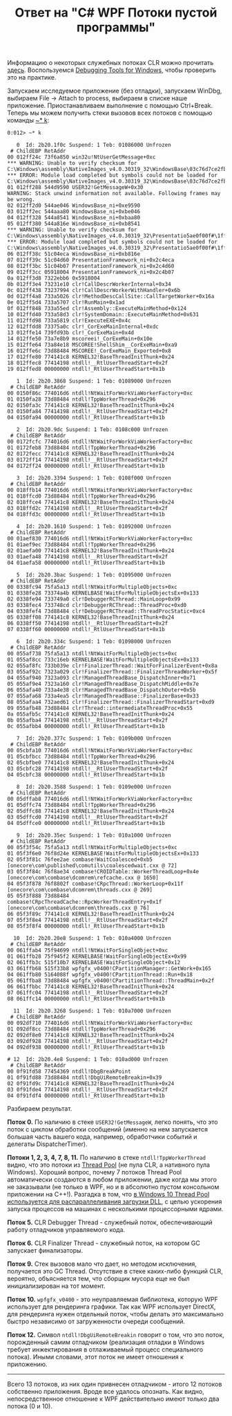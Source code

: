 ﻿---
title: "Ответ на \"C# WPF Потоки пустой программы\""
se.owner.user_id: 240512
se.owner.display_name: "MSDN.WhiteKnight"
se.owner.link: "https://ru.stackoverflow.com/users/240512/msdn-whiteknight"
se.answer_id: 946561
se.question_id: 945941
se.post_type: answer
se.score: 5
se.is_accepted: True
---
<p>Информацию о некоторых служебных потоках CLR можно прочитать <a href="https://github.com/dotnet/coreclr/blob/master/Documentation/botr/threading.md" rel="noreferrer">здесь</a>. Воспользуемся <a href="https://docs.microsoft.com/en-us/windows-hardware/drivers/debugger/" rel="noreferrer">Debugging Tools for Windows</a>, чтобы проверить это на практике.</p>

<p>Запускаем исследуемое приложение (без отладки), запускаем WinDbg, выбираем File -> Attach to process, выбираем в списке наше приложение. Приостанавливаем выполнение с помощью Ctrl+Break. Теперь мы можем получить стеки вызовов всех потоков с помощью команды <a href="https://docs.microsoft.com/en-us/windows-hardware/drivers/debugger/k--kb--kc--kd--kp--kp--kv--display-stack-backtrace-" rel="noreferrer">~* k</a>:</p>

<pre class="lang-none prettyprint-override"><code>0:012&gt; ~* k

   0  Id: 2b20.1f0c Suspend: 1 Teb: 01086000 Unfrozen
 # ChildEBP RetAddr  
00 012ff24c 73f6a850 win32u!NtUserGetMessage+0xc
*** WARNING: Unable to verify checksum for C:\Windows\assembly\NativeImages_v4.0.30319_32\WindowsBase\03c76d7ce2fb4e82a604311437d4c78e\WindowsBase.ni.dll
*** ERROR: Module load completed but symbols could not be loaded for C:\Windows\assembly\NativeImages_v4.0.30319_32\WindowsBase\03c76d7ce2fb4e82a604311437d4c78e\WindowsBase.ni.dll
01 012ff288 544d9590 USER32!GetMessageW+0x30
WARNING: Stack unwind information not available. Following frames may be wrong.
02 012ff2d0 544ae046 WindowsBase_ni+0xe9590
03 012ff2ec 544aaa80 WindowsBase_ni+0xbe046
04 012ff328 544a8541 WindowsBase_ni+0xbaa80
05 012ff380 544a816e WindowsBase_ni+0xb8541
*** WARNING: Unable to verify checksum for C:\Windows\assembly\NativeImages_v4.0.30319_32\Presentatio5ae0f00f#\1ffa8aee628840413da5d86076124375\PresentationFramework.ni.dll
*** ERROR: Module load completed but symbols could not be loaded for C:\Windows\assembly\NativeImages_v4.0.30319_32\Presentatio5ae0f00f#\1ffa8aee628840413da5d86076124375\PresentationFramework.ni.dll
06 012ff38c 51c04eca WindowsBase_ni+0xb816e
07 012ff39c 51c04d60 PresentationFramework_ni+0x2c4eca
08 012ff3bc 51c04b07 PresentationFramework_ni+0x2c4d60
09 012ff3cc 05918004 PresentationFramework_ni+0x2c4b07
0a 012ff3d8 7322ebb6 0x5918004
0b 012ff3e4 73231e10 clr!CallDescrWorkerInternal+0x34
0c 012ff438 73237994 clr!CallDescrWorkerWithHandler+0x6b
0d 012ff4a8 733a5026 clr!MethodDescCallSite::CallTargetWorker+0x16a
0e 012ff5d4 733a5707 clr!RunMain+0x1ad
0f 012ff848 733a55ed clr!Assembly::ExecuteMainMethod+0x124
10 012ffd40 733a58d3 clr!SystemDomain::ExecuteMainMethod+0x631
11 012ffd98 733a5819 clr!ExecuteEXE+0x4c
12 012ffdd8 73375a0c clr!_CorExeMainInternal+0xdc
13 012ffe14 739fd93b clr!_CorExeMain+0x4d
14 012ffe50 73a7e8b9 mscoreei!_CorExeMain+0x10e
15 012ffe64 73a84e18 MSCOREE!ShellShim__CorExeMain+0xa9
16 012ffe6c 73d88484 MSCOREE!_CorExeMain_Exported+0x8
17 012ffe80 774141c8 KERNEL32!BaseThreadInitThunk+0x24
18 012ffec8 77414198 ntdll!__RtlUserThreadStart+0x2f
19 012ffed8 00000000 ntdll!_RtlUserThreadStart+0x1b

   1  Id: 2b20.3868 Suspend: 1 Teb: 01089000 Unfrozen
 # ChildEBP RetAddr  
00 0150f86c 774016d6 ntdll!NtWaitForWorkViaWorkerFactory+0xc
01 0150fa28 73d88484 ntdll!TppWorkerThread+0x296
02 0150fa3c 774141c8 KERNEL32!BaseThreadInitThunk+0x24
03 0150fa84 77414198 ntdll!__RtlUserThreadStart+0x2f
04 0150fa94 00000000 ntdll!_RtlUserThreadStart+0x1b

   2  Id: 2b20.9dc Suspend: 1 Teb: 0108c000 Unfrozen
 # ChildEBP RetAddr  
00 0172fcfc 774016d6 ntdll!NtWaitForWorkViaWorkerFactory+0xc
01 0172feb8 73d88484 ntdll!TppWorkerThread+0x296
02 0172fecc 774141c8 KERNEL32!BaseThreadInitThunk+0x24
03 0172ff14 77414198 ntdll!__RtlUserThreadStart+0x2f
04 0172ff24 00000000 ntdll!_RtlUserThreadStart+0x1b

   3  Id: 2b20.3394 Suspend: 1 Teb: 0108f000 Unfrozen
 # ChildEBP RetAddr  
00 018ffb14 774016d6 ntdll!NtWaitForWorkViaWorkerFactory+0xc
01 018ffcd0 73d88484 ntdll!TppWorkerThread+0x296
02 018ffce4 774141c8 KERNEL32!BaseThreadInitThunk+0x24
03 018ffd2c 77414198 ntdll!__RtlUserThreadStart+0x2f
04 018ffd3c 00000000 ntdll!_RtlUserThreadStart+0x1b

   4  Id: 2b20.1610 Suspend: 1 Teb: 01092000 Unfrozen
 # ChildEBP RetAddr  
00 01aef830 774016d6 ntdll!NtWaitForWorkViaWorkerFactory+0xc
01 01aef9ec 73d88484 ntdll!TppWorkerThread+0x296
02 01aefa00 774141c8 KERNEL32!BaseThreadInitThunk+0x24
03 01aefa48 77414198 ntdll!__RtlUserThreadStart+0x2f
04 01aefa58 00000000 ntdll!_RtlUserThreadStart+0x1b

   5  Id: 2b20.3bac Suspend: 1 Teb: 01095000 Unfrozen
 # ChildEBP RetAddr  
00 0338fc94 75fa5a13 ntdll!NtWaitForMultipleObjects+0xc
01 0338fe28 73374a4b KERNELBASE!WaitForMultipleObjectsEx+0x133
02 0338fe94 733749a0 clr!DebuggerRCThread::MainLoop+0x99
03 0338fec4 733748cd clr!DebuggerRCThread::ThreadProc+0xd0
04 0338fef4 73d88484 clr!DebuggerRCThread::ThreadProcStatic+0xc4
05 0338ff08 774141c8 KERNEL32!BaseThreadInitThunk+0x24
06 0338ff50 77414198 ntdll!__RtlUserThreadStart+0x2f
07 0338ff60 00000000 ntdll!_RtlUserThreadStart+0x1b

   6  Id: 2b20.334c Suspend: 1 Teb: 01098000 Unfrozen
 # ChildEBP RetAddr  
00 055af738 75fa5a13 ntdll!NtWaitForMultipleObjects+0xc
01 055af8cc 733c16eb KERNELBASE!WaitForMultipleObjectsEx+0x133
02 055af8fc 733b039e clr!FinalizerThread::WaitForFinalizerEvent+0x8a
03 055af92c 7323a029 clr!FinalizerThread::FinalizerThreadWorker+0x5f
04 055af940 7323a093 clr!ManagedThreadBase_DispatchInner+0x71
05 055af9e4 7323a160 clr!ManagedThreadBase_DispatchMiddle+0x7e
06 055afa40 733a4e38 clr!ManagedThreadBase_DispatchOuter+0x5b
07 055afa68 733a4ea5 clr!ManagedThreadBase::FinalizerBase+0x33
08 055afaa4 732aed61 clr!FinalizerThread::FinalizerThreadStart+0xd9
09 055afb48 73d88484 clr!Thread::intermediateThreadProc+0x55
0a 055afb5c 774141c8 KERNEL32!BaseThreadInitThunk+0x24
0b 055afba4 77414198 ntdll!__RtlUserThreadStart+0x2f
0c 055afbb4 00000000 ntdll!_RtlUserThreadStart+0x1b

   7  Id: 2b20.377c Suspend: 1 Teb: 0109b000 Unfrozen
 # ChildEBP RetAddr  
00 05cbfa10 774016d6 ntdll!NtWaitForWorkViaWorkerFactory+0xc
01 05cbfbcc 73d88484 ntdll!TppWorkerThread+0x296
02 05cbfbe0 774141c8 KERNEL32!BaseThreadInitThunk+0x24
03 05cbfc28 77414198 ntdll!__RtlUserThreadStart+0x2f
04 05cbfc38 00000000 ntdll!_RtlUserThreadStart+0x1b

   8  Id: 2b20.3588 Suspend: 1 Teb: 0109e000 Unfrozen
 # ChildEBP RetAddr  
00 05dffab8 774016d6 ntdll!NtWaitForWorkViaWorkerFactory+0xc
01 05dffc74 73d88484 ntdll!TppWorkerThread+0x296
02 05dffc88 774141c8 KERNEL32!BaseThreadInitThunk+0x24
03 05dffcd0 77414198 ntdll!__RtlUserThreadStart+0x2f
04 05dffce0 00000000 ntdll!_RtlUserThreadStart+0x1b

   9  Id: 2b20.35ec Suspend: 1 Teb: 010a1000 Unfrozen
 # ChildEBP RetAddr  
00 05f3f54c 75fa5a13 ntdll!NtWaitForMultipleObjects+0xc
01 05f3f6e0 76f8d24e KERNELBASE!WaitForMultipleObjectsEx+0x133
02 05f3f81c 76fee2ae combase!WaitCoalesced+0xb5 [onecore\com\published\comutils\coalescedwait.cxx @ 72] 
03 05f3f84c 76f8ae34 combase!CROIDTable::WorkerThreadLoop+0x4e [onecore\com\combase\dcomrem\refcache.cxx @ 1650] 
04 05f3f878 76f8802f combase!CRpcThread::WorkerLoop+0x11f [onecore\com\combase\dcomrem\threads.cxx @ 269] 
05 05f3f888 73d88484 combase!CRpcThreadCache::RpcWorkerThreadEntry+0x1f [onecore\com\combase\dcomrem\threads.cxx @ 76] 
06 05f3f89c 774141c8 KERNEL32!BaseThreadInitThunk+0x24
07 05f3f8e4 77414198 ntdll!__RtlUserThreadStart+0x2f
08 05f3f8f4 00000000 ntdll!_RtlUserThreadStart+0x1b

  10  Id: 2b20.20e8 Suspend: 1 Teb: 010a4000 Unfrozen
 # ChildEBP RetAddr  
00 061ffab4 75f94699 ntdll!NtWaitForSingleObject+0xc
01 061ffb28 75f945f2 KERNELBASE!WaitForSingleObjectEx+0x99
02 061ffb3c 515f10b7 KERNELBASE!WaitForSingleObject+0x12
03 061ffb68 515f33b8 wpfgfx_v0400!CPartitionManager::GetWork+0x165
04 061ffb80 5164088f wpfgfx_v0400!CPartitionThread::Run+0x18
05 061ffba8 73d88484 wpfgfx_v0400!CPartitionThread::ThreadMain+0x2f
06 061ffbbc 774141c8 KERNEL32!BaseThreadInitThunk+0x24
07 061ffc04 77414198 ntdll!__RtlUserThreadStart+0x2f
08 061ffc14 00000000 ntdll!_RtlUserThreadStart+0x1b

  11  Id: 2b20.3268 Suspend: 1 Teb: 010a7000 Unfrozen
 # ChildEBP RetAddr  
00 092df710 774016d6 ntdll!NtWaitForWorkViaWorkerFactory+0xc
01 092df8cc 73d88484 ntdll!TppWorkerThread+0x296
02 092df8e0 774141c8 KERNEL32!BaseThreadInitThunk+0x24
03 092df928 77414198 ntdll!__RtlUserThreadStart+0x2f
04 092df938 00000000 ntdll!_RtlUserThreadStart+0x1b

# 12  Id: 2b20.4e8 Suspend: 1 Teb: 010ad000 Unfrozen
 # ChildEBP RetAddr  
00 0f91fd58 77454369 ntdll!DbgBreakPoint
01 0f91fd88 73d88484 ntdll!DbgUiRemoteBreakin+0x39
02 0f91fd9c 774141c8 KERNEL32!BaseThreadInitThunk+0x24
03 0f91fde4 77414198 ntdll!__RtlUserThreadStart+0x2f
04 0f91fdf4 00000000 ntdll!_RtlUserThreadStart+0x1b
</code></pre>

<p>Разбираем результат.</p>

<p><strong>Поток 0.</strong> По наличию в стеке <code>USER32!GetMessageW</code>, легко понять, что это поток с циклом обработки сообщений (именно на нем запускается большая часть вашего кода, например, обработчики событий и делегаты DispatcherTimer).</p>

<p><strong>Потоки 1, 2, 3, 4, 7, 8, 11.</strong>  По наличию в стеке <code>ntdll!TppWorkerThread</code> видно, что это потоки из <a href="https://www.microsoftpressstore.com/articles/article.aspx?p=2233328&amp;seqNum=6" rel="noreferrer">Thread Pool</a> (не пула CLR, а нативного пула Windows). Хороший вопрос, почему 7 потоков Thread Pool автоматически создаются в любом приложении, даже когда мы этого не заказывали (не только в WPF, но и в абсолютно пустом консольном приложении на С++!). Разгадка в том, что <a href="https://threatvector.cylance.com/en_us/home/windows-10-parallel-loading-breakdown.html" rel="noreferrer">в Windows 10 Thread Pool используется для распараллеливания загрузки DLL</a>, с целью ускорения запуска процессов на машинах с несколькими процессорными ядрами.</p>

<p><strong>Поток 5.</strong> CLR Debugger Thread - служебный поток, обеспечивающий работу отладчиков управляемого кода.</p>

<p><strong>Поток 6.</strong> CLR Finalizer Thread - служебный поток, на котором GC запускает финализаторы.</p>

<p><strong>Поток 9.</strong> Стек вызовов мало что дает, но методом исключения, получается это GC Thread. Отсутствие в стеке каких-либо функций CLR, вероятно, объясняется тем, что сборщик мусора еще не был инициализирован на тот момент.</p>

<p><strong>Поток 10.</strong> <code>wpfgfx_v0400</code> - это неуправляемая библиотека, которую WPF использует для рендеринга графики. Так как WPF использует DirectX, для рендеринга нужен отдельный поток, чтобы делать это максимально быстро независимо от загруженности очереди сообщений.</p>

<p><strong>Поток 12.</strong> Символ <code>ntdll!DbgUiRemoteBreakin</code> говорит о том, что это поток, порожденный самим отладчиком (реализация отладки в Windows требует инжектирования в отлаживаемый процесс специального потока). Иными словами, этот поток не имеет отношения к приложению.</p>

<hr>

<p>Всего 13 потоков, из них один привнесен отладчиком - итого 12 потоков собственно приложения. Вроде все удалось опознать. Как видно, непосредственное отношение к WPF действительно имеют только два потока (0 и 10).</p>
